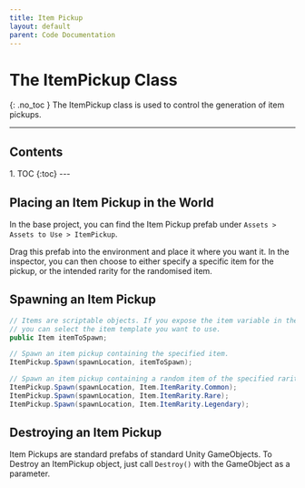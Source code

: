 ```yaml
---
title: Item Pickup
layout: default
parent: Code Documentation
---
```




# The ItemPickup Class
{: .no_toc }
The ItemPickup class is used to control the generation of item pickups.

---
<h2 class="text-delta">Contents</h2>
1. TOC
{:toc}
---

## Placing an Item Pickup in the World
In the base project, you can find the Item Pickup prefab under `Assets > Assets to Use > ItemPickup`. 

Drag this prefab into the environment and place it where you want it. In the inspector, you can then choose to either specify a specific item for the pickup, or the intended rarity for the randomised item.

## Spawning an Item Pickup
```csharp
// Items are scriptable objects. If you expose the item variable in the inspector,
// you can select the item template you want to use.
public Item itemToSpawn;

// Spawn an item pickup containing the specified item.
ItemPickup.Spawn(spawnLocation, itemToSpawn);

// Spawn an item pickup containing a random item of the specified rarity.
ItemPickup.Spawn(spawnLocation, Item.ItemRarity.Common);
ItemPickup.Spawn(spawnLocation, Item.ItemRarity.Rare);
ItemPickup.Spawn(spawnLocation, Item.ItemRarity.Legendary);
```

## Destroying an Item Pickup
Item Pickups are standard prefabs of standard Unity GameObjects. To Destroy an ItemPickup object, just call `Destroy()` with the GameObject as a parameter.